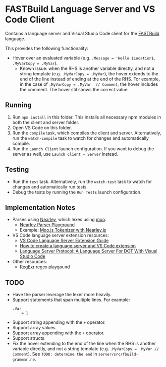 # FASTBuild Language Server and VS Code Client

Contains a language server and Visual Studio Code client for the [FASTBuild](https://www.fastbuild.org/) language.

This provides the following functionality:
* Hover over an evaluated variable (e.g. `.Message = 'Hello $Location$`, `.MyVarCopy = .MyVar`).
    * Known issue: when the RHS is another variable directly, and not a string template (e.g. `.MyVarCopy = .MyVar`), the hover extends to the end of the line instead of ending at the end of the RHS. For example, in the case of `.MyVarCopy = .MyVar  // Comment`, the hover includes the comment. The hover stil shows the correct value.

## Running

1. Run `npm install` in this folder. This installs all necessary npm modules in both the client and server folder.
2. Open VS Code on this folder.
3. Run the `compile` task, which compiles the client and server. Alternatively, run the `watch-compile` task to watch for changes and automatically compile.
4. Run the `Launch Client` launch configuration. If you want to debug the server as well, use `Launch Client + Server` instead.

## Testing

* Run the `test` task. Alternatively, run the `watch-test` task to watch for changes and automatically run tests.
* Debug the tests by running the `Run Tests` launch configuration.

## Implementation Notes

* Parses using [Nearley](https://nearley.js.org/), which lexes using [moo](https://github.com/no-context/moo).
    * [Nearley Parser Playground](https://omrelli.ug/nearley-playground/)
	* Example: [Moo.js Tokenizer with Nearley.js](https://www.youtube.com/watch?v=GP91_duEmk8)
* VS Code language server extension resources:
    * [VS Code Language Server Extension Guide](https://code.visualstudio.com/api/language-extensions/language-server-extension-guide)
	* [How to create a language server and VS Code extension](https://github.com/donaldpipowitch/how-to-create-a-language-server-and-vscode-extension)
	* [Language Server Protocol: A Language Server For DOT With Visual Studio Code](https://tomassetti.me/language-server-dot-visual-studio/)
* Other resources:
    * [RegExr](https://regexr.com/) regex playgound

## TODO

* Have the parser leverage the lexer more heavily.
* Support statements that span multiple lines. For example:
    ```
    .Var
        = 1
    ```
* Support string appending with the `+` operator.
* Support array values.
* Support array appending with the `+` operator.
* Support structs.
* Fix the hover extending to the end of the line when the RHS is another variable directly, and not a string template (e.g. `.MyVarCopy = .MyVar // Comment`). See `TODO: determine the end` in `server/src/fbuild-grammar.ne`.